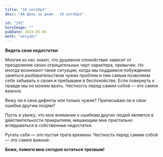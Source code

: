 ```yaml
---
title: "18 октября"
desc: "АА День за днем - 18 октября"

id: "292"
heroImage: ""
pubDate: 2023-05-04
moth: "oktyabr"
---
```


**Видеть свои недостатки**

Многие из нас знают, что душевное спокойствие зависит от преодоления своих
отрицательных черт характера, привычек. Но иногда возникают такие ситуации,
когда мы поддаемся побуждению заняться разбирательством чужих проблем и тем
самым позволяем себе забывать о своих и пребываем в беспокойстве. Если
повернуть к правде мы не можем врать. Честность перед самим собой — это самое
важное.

Вижу ли я свои дефекты или только чужие? Приписываю ли я свои ошибки другим
людям?

Пусть я увижу, что мое внимание к ошибкам других людей является в
действительности прикрытием, мешающим мне пристально вглядываться в
собственные недостатки.

Ругать себя — это пустая трата времени. Честность перед самим собой — это
самое важное:

**Боже, помоги мне сегодня остаться трезвым!**
